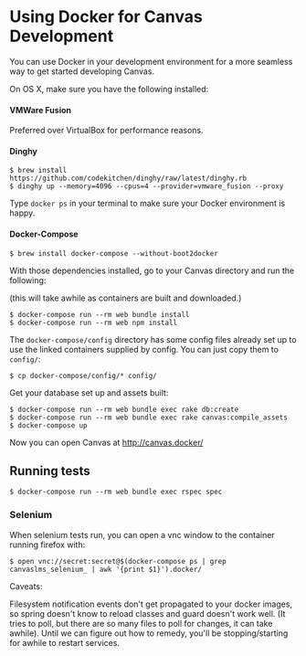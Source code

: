 # Using Docker for Canvas Development

You can use Docker in your development environment for a more seamless
way to get started developing Canvas.

On OS X, make sure you have the following installed:

#### VMWare Fusion

Preferred over VirtualBox for performance reasons.

#### Dinghy

```
$ brew install https://github.com/codekitchen/dinghy/raw/latest/dinghy.rb
$ dinghy up --memory=4096 --cpus=4 --provider=vmware_fusion --proxy
```

Type `docker ps` in your terminal to make sure your Docker environment
is happy.

#### Docker-Compose

```
$ brew install docker-compose --without-boot2docker
```


With those dependencies installed, go to your Canvas directory and run
the following:

(this will take awhile as containers are built and downloaded.)

```
$ docker-compose run --rm web bundle install
$ docker-compose run --rm web npm install
```

The `docker-compose/config` directory has some config files already set up to use
the linked containers supplied by config. You can just copy them to
`config/`:

```
$ cp docker-compose/config/* config/
```

Get your database set up and assets built:

```
$ docker-compose run --rm web bundle exec rake db:create
$ docker-compose run --rm web bundle exec rake canvas:compile_assets
$ docker-compose up
```

Now you can open Canvas at http://canvas.docker/

## Running tests

```
$ docker-compose run --rm web bundle exec rspec spec
```

### Selenium

When selenium tests run, you can open a vnc window to the container
running firefox with:

```
$ open vnc://secret:secret@$(docker-compose ps | grep canvaslms_selenium_ | awk '{print $1}').docker/
```



Caveats:

Filesystem notification events don't get propagated to your docker
images, so spring doesn't know to reload classes and guard doesn't work
well. (It tries to poll, but there are so many files to poll for
changes, it can take awhile). Until we can figure out how to remedy,
you'll be stopping/starting for awhile to restart services.
